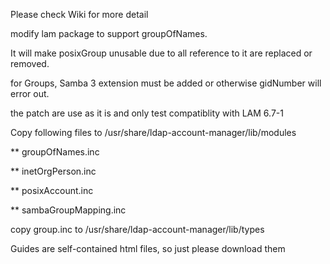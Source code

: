 Please check Wiki for more detail

modify lam package to support groupOfNames.

It will make posixGroup unusable due to all reference to it are replaced or removed.

for Groups, Samba 3 extension must be added or otherwise gidNumber will error out.

the patch are use as it is and only test compatiblity with LAM 6.7-1

Copy following files to /usr/share/ldap-account-manager/lib/modules

** groupOfNames.inc

** inetOrgPerson.inc

** posixAccount.inc

** sambaGroupMapping.inc

copy group.inc to /usr/share/ldap-account-manager/lib/types

Guides are self-contained html files, so just please download them
